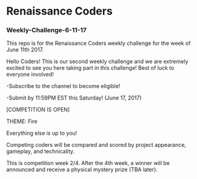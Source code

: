 # Renaissance Coders
### Weekly-Challenge-6-11-17
This repo is for the Renaissance Coders weekly challenge for the week of June 11th 2017.

Hello Coders! This is our second weekly challenge and we are extremely excited to see you here taking part in this challenge! Best of luck to everyone involved!

-Subscribe to the channel to become eligible!

-Submit by 11:59PM EST this Saturday! (June 17, 2017)

[COMPETITION IS OPEN]

THEME: Fire

Everything else is up to you!

Competing coders will be compared and scored by project appearance, gameplay, and technicality.

This is competition week 2/4. After the 4th week, a winner will be announced and receive a physical mystery prize (TBA later).
